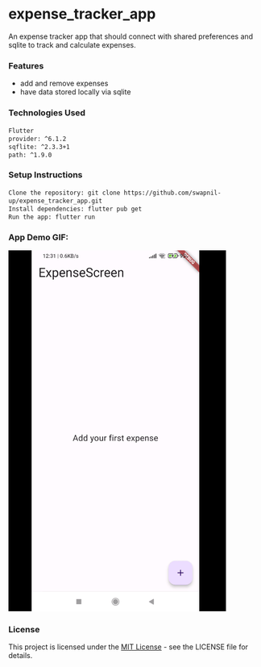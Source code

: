 # expense_tracker_app

An expense tracker app that should connect with shared preferences and sqlite to track and calculate expenses.

### Features

- add and remove expenses
- have data stored locally via sqlite

    

### Technologies Used

    Flutter
    provider: ^6.1.2
    sqflite: ^2.3.3+1
    path: ^1.9.0

### Setup Instructions

    Clone the repository: git clone https://github.com/swapnil-up/expense_tracker_app.git
    Install dependencies: flutter pub get
    Run the app: flutter run

### App Demo GIF:

![expense tracker app demo](github_assets/expense_app_2.gif)

### License
This project is licensed under the [MIT License](LICENSE) - see the LICENSE file for details.